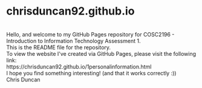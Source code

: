 # chrisduncan92.github.io
<br>
Hello, and welcome to my GitHub Pages repository for COSC2196 - Introduction to Information Technology Assessment 1.
<br>
This is the README file for the repository.<br>
To view the website I've created via GitHub Pages, please visit the following link:<br>
https://chrisduncan92.github.io/1personalinformation.html <br>
I hope you find something interesting! (and that it works correctly :))
<br>
Chris Duncan
